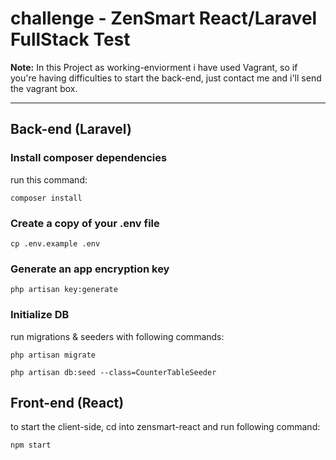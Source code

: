 # challenge - ZenSmart React/Laravel FullStack Test

**Note:** In this Project as working-enviorment i have used Vagrant, 
so if you're having difficulties to start the back-end, just contact me and i'll send the vagrant box.

---

## Back-end (Laravel)

### Install composer dependencies

run this command:

`composer install`

### Create a copy of your .env file

`cp .env.example .env`

### Generate an app encryption key

`php artisan key:generate`

### Initialize DB

run migrations & seeders with following commands:

`php artisan migrate`

`php artisan db:seed --class=CounterTableSeeder`

## Front-end (React)

to start the client-side,
cd into zensmart-react and run following command:

`npm start`
